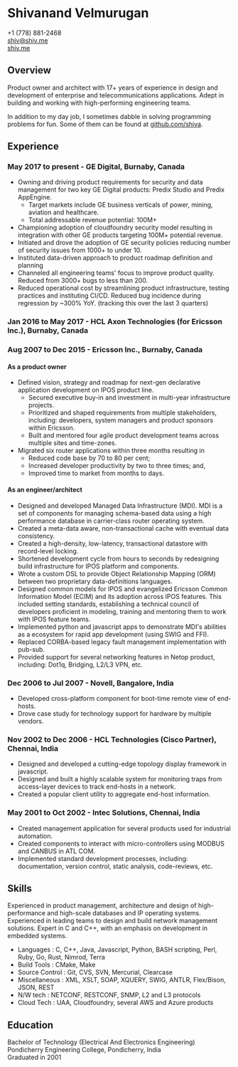 # Shivanand Velmurugan

+1 (778) 881-2468  
[shiv@shiv.me](mailto:shiv@shiv.me)  
[shiv.me][2]  

## Overview

Product owner and architect with 17+ years of experience in design and development of enterprise and telecommunications applications. Adept in building and working with high-performing engineering teams. 

In addition to my day job, I sometimes dabble in solving programming problems for fun. Some of them can be found at [github.com/shiva][3].

## Experience

### May 2017 to present - GE Digital, Burnaby, Canada 

   * Owning and driving product requirements for security and data management for two key GE Digital products: Predix Studio and Predix AppEngine.
     - Target markets include GE business verticals of power, mining, aviation and healthcare.
     - Total addressable revenue potential: 100M+
   * Championing adoption of cloudfoundry security model resulting in integration with other GE products targeting 100M+ potential revenue.
   * Initiated and drove the adoption of GE security policies reducing number of security issues from 1000+ to under 10.
   * Instituted data-driven approach to product roadmap definition and planning
   * Channeled all engineering teams' focus to improve product quality. Reduced from 3000+ bugs to less than 200.
   * Reduced operational cost by streamlining product infrastructure, testing practices and instituting CI/CD. Reduced bug incidence during regression by ~300% YoY. (tracking this over the last 3 quarters)

### Jan 2016 to May 2017 - HCL Axon Technologies (for Ericsson Inc.), Burnaby, Canada
### Aug 2007 to Dec 2015 - Ericsson Inc., Burnaby, Canada

#### As a product owner 
   * Defined vision, strategy and roadmap for next-gen declarative application development on IPOS product line.
     - Secured executive buy-in and investment in multi-year infrastructure projects.
     - Prioritized and shaped requirements from multiple stakeholders, including: developers, system managers and product sponsors within Ericsson.
     - Built and mentored four agile product development teams across multiple sites and time-zones.
   * Migrated six router applications within three months resulting in
     - Reduced code base by 70 to 80 per cent;
     - Increased developer productivity by two to three times; and,
     - Improved time to market from months to days.

#### As an engineer/architect

   * Designed and developed Managed Data Infrastructure (MDI). MDI is a set of components for managing schema-based data using a high performance database in carrier-class router operating system.
   * Created a meta-data aware, non-transactional cache with eventual data consistency.
   * Created a high-density, low-latency, transactional datastore with record-level locking.
   * Shortened development cycle from hours to seconds by redesigning build infrastructure for IPOS platform and components.
   * Wrote a custom DSL to provide Object Relationship Mapping (ORM) between two proprietary data-definitions languages.
   * Designed common models for IPOS and evangelized Ericsson Common Information Model (ECIM) and its adoption across IPOS features. This included setting standards, establishing a technical council of developers proficient in modeling, training and mentoring them to work with IPOS feature teams.
   * Implemented python and javascript apps to demonstrate MDI's abilities as a ecosystem for rapid app development (using SWIG and FFI).
   * Replaced CORBA-based legacy fault management implementation with pub-sub.
   * Provided support for several networking features in Netop product, including: Dot1q, Bridging, L2/L3 VPN, etc.

### Dec 2006 to Jul 2007 - Novell, Bangalore, India

   * Developed cross-platform component for boot-time remote view of end-hosts.
   * Drove case study for technology support for hardware by multiple vendors.

### Nov 2002 to Dec 2006 - HCL Technologies (Cisco Partner), Chennai, India

   * Designed and developed a cutting-edge topology display framework in javascript.
   * Designed and built a highly scalable system for monitoring traps from access-layer devices to track end-hosts in a network.
   * Created a popular client utility to aggregate end-host information.

### May 2001 to Oct 2002 - Intec Solutions, Chennai, India

   * Created management application for several products used for industrial automation.
   * Created components to interact with micro-controllers using MODBUS and CANBUS in ATL COM.
   * Implemented standard development processes, including: documentation, version control, static analysis, code-reviews, etc.  

## Skills

Experienced in product management, architecture and design of high-performance and high-scale databases and IP operating systems. Experienced in leading teams to design and build network management solutions. Expert in C and C++, with an emphasis on development in embedded systems.

   * Languages      : C, C++, Java, Javascript, Python, BASH scripting, Perl, Ruby, Go, Rust, Nimrod, Terra
   * Build Tools    : CMake, Make
   * Source Control : Git, CVS, SVN, Mercurial, Clearcase
   * Miscellaneous  : XML, XSLT, SOAP, XQUERY, SWIG, ANTLR, Flex/Bison, JSON, REST
   * N/W tech       : NETCONF, RESTCONF, SNMP, L2 and L3 protocols
   * Cloud Tech     : UAA, Cloudfoundry, several AWS and Azure products 

## Education

Bachelor of Technology (Electrical And Electronics Engineering)  
Pondicherry Engineering College, Pondicherry, India  
Graduated in 2001

[1]: mailto:shiv@shiv.me
[2]: http://shiv.me
[3]: http://github.com/shiva
